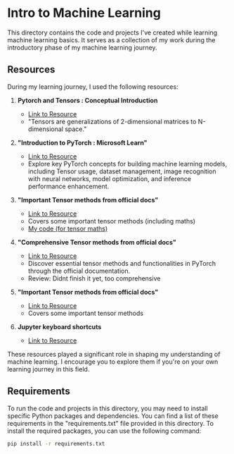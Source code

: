 # Intro to Machine Learning

This directory contains the code and projects I've created while learning machine learning basics. It serves as a collection of my work during the introductory phase of my machine learning journey.

## Resources

During my learning journey, I used the following resources:

1. **Pytorch and Tensors : Conceptual Introduction**
   - [Link to Resource](https://www.kdnuggets.com/2020/06/fundamentals-pytorch.html)
   - "Tensors are generalizations of 2-dimensional matrices to N-dimensional space."

1. **"Introduction to PyTorch : Microsoft Learn"**
   - [Link to Resource](https://learn.microsoft.com/en-us/training/modules/intro-machine-learning-pytorch/)
   - Explore key PyTorch concepts for building machine learning models, including Tensor usage, dataset management, image recognition with neural networks, model optimization, and inference performance enhancement.

2. **"Important Tensor methods from official docs"**
   - [Link to Resource](https://pytorch.org/tutorials/beginner/introyt/tensors_deeper_tutorial.html)
   - Covers some important tensor methods (including maths)
   - [My code (for tensor maths)](/code/a3_tensor_maths.ipynb)
 


2. **"Comprehensive Tensor methods from official docs"**
   - [Link to Resource](https://pytorch.org/docs/stable/torch.html)
   - Discover essential tensor methods and functionalities in PyTorch through the official documentation.
   - Review: Didnt finish it yet, too comprehensive

2. **"Important Tensor methods from official docs"**
   - [Link to Resource](https://pytorch.org/tutorials/beginner/introyt/tensors_deeper_tutorial.html)
   - Covers some important tensor methods

3. **Jupyter keyboard shortcuts**
   - [Link to Resource](/code/a0_keyboard_shortcuts.ipynb)
  
These resources played a significant role in shaping my understanding of machine learning. I encourage you to explore them if you're on your own learning journey in this field.

## Requirements

To run the code and projects in this directory, you may need to install specific Python packages and dependencies. You can find a list of these requirements in the "requirements.txt" file provided in this directory. To install the required packages, you can use the following command:

```bash
pip install -r requirements.txt
